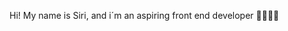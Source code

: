 Hi! My name is Siri, and i´m an aspiring front end developer 👩🏻‍💻✨

<!---
SiriHoyas/SiriHoyas is a ✨ special ✨ repository because its `README.md` (this file) appears on your GitHub profile.
You can click the Preview link to take a look at your changes.
--->
